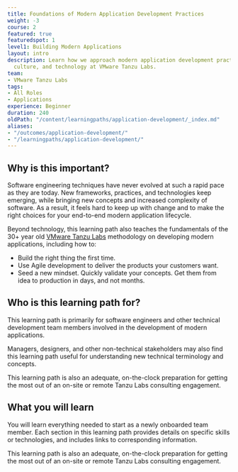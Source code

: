 ```yaml
---
title: Foundations of Modern Application Development Practices
weight: -3
course: 2
featured: true
featuredspot: 1
level1: Building Modern Applications
layout: intro
description: Learn how we approach modern application development practices, teaming,
  culture, and technology at VMware Tanzu Labs.
team:
- VMware Tanzu Labs
tags:
- All Roles
- Applications
experience: Beginner
duration: 240
oldPath: "/content/learningpaths/application-development/_index.md"
aliases:
- "/outcomes/application-development/"
- "/learningpaths/application-development/"
---
```

 
## Why is this important?
 
Software engineering techniques have never evolved at such a rapid pace as they are today. New frameworks, practices, and technologies keep emerging, while bringing new concepts and increased complexity of software. As a result, it feels hard to keep up with change and to make the right choices for your end-to-end modern application lifecycle.
 
Beyond technology, this learning path also teaches the fundamentals of the 30+ year old [VMware Tanzu Labs](https://tanzu.vmware.com/labs) methodology on developing modern applications, including how to:
 
- Build the right thing the first time.
- Use Agile development to deliver the products your customers want.
- Seed a new mindset. Quickly validate your concepts. Get them from idea to production in days, and not months.
 
## Who is this learning path for?
 
This learning path is primarily for software engineers and other technical development team members involved in the development of modern applications. 
 
Managers, designers, and other non-technical stakeholders may also find this learning path useful for understanding new technical terminology and concepts. 

This learning path is also an adequate, on-the-clock preparation for getting the most out of an on-site or remote Tanzu Labs consulting engagement. 

## What you will learn
 
You will learn everything needed to start as a newly onboarded team member. Each section in this learning path provides details on specific skills or technologies, and includes links to corresponding information. 

This learning path is also an adequate, on-the-clock preparation for getting the most out of an on-site or remote Tanzu Labs consulting engagement.